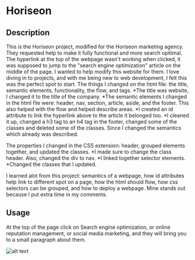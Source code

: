 # Horiseon

## Description
This is the Horiseon project, modified for the Horiseon marketing agency. They requested help to make it fully functional and more search opitimal. The hyperlink at the top of the webpage wasn't working when clicked, it was supposed to jump to the "search engine optimization" article on the middle of the page. I wanted to help modify this website for them. I love diving in to projects, and with me being new to web development, I felt this was the perfect spot to start. The things I changed on the html file: the title, semantic elements, functionality, the flow, and tags.
    *The title was website, I changed it to the title of the company.
    *The semantic elements I changed in the html file were: header, nav, section, article, aside, and the footer. This also helped with the flow and helped describe areas. 
    *I created an id attribute to link the hyperlink above to the article it belonged too.
    *I cleaned it up, changed a h3 tag to an h4 tag in the footer, changed some of the classes and deleted some of the classes. Since I changed the semantics which already was described.

The properties I changed in the CSS extension: header, grouped elements together, and updated the classes. 
    *I made sure to change the class header. Also, changed the div to nav. 
    *I linked together selector elements. 
    *Changed the classes that I updated. 

I learned alot from this project: semantics of a webpage, how id attributes help link to different spot on a page, how the html should flow, how css selectors can be grouped, and how to deploy a webpage. 
Mine stands out because I put extra time in my comments. 

## Usage
At the top of the page click on Search engine optimization, or online reputation management, or social media marketing, and they will bring you to a small paragraph about them.

![alt text](assets/images/screenshot.png)

